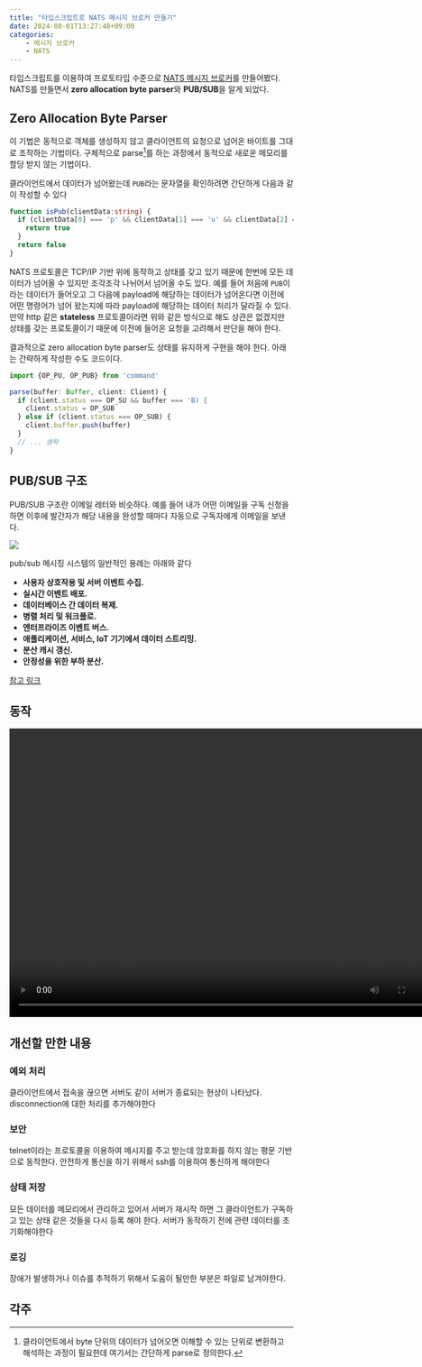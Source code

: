 ```yaml
---
title: "타입스크립트로 NATS 메시지 브로커 만들기"
date: 2024-08-01T13:27:48+09:00
categories: 
    - 메시지 브로커
    - NATS
---
```


타입스크립트를 이용하여 프로토타입 수준으로 [NATS 메시지 브로커](https://github.com/dimsssss/t-nats)를 만들어봤다. 
NATS를 만들면서 **zero allocation byte parser**와 **PUB/SUB**을 알게 되었다.

## Zero Allocation Byte Parser
이 기법은 동적으로 객체를 생성하지 않고 클라이언트의 요청으로 넘어온 바이트를 그대로 조작하는 기법이다. 구체적으로 parse[^1]를 하는 과정에서 동적으로 새로운 메모리를 할당 받지 않는 기법이다.

클라이언트에서 데이터가 넘어왔는데 `PUB`라는 문자열을 확인하려면 간단하게 다음과 같이 작성할 수 있다
```ts
function isPub(clientData:string) {
  if (clientData[0] === 'p' && clientData[1] === 'u' && clientData[2] === 'b') {
    return true
  }
  return false
}

```


NATS 프로토콜은 TCP/IP 기반 위에 동작하고 상태를 갖고 있기 때문에 한번에 모든 데이터가 넘어올 수 있지만 조각조각 나뉘어서 넘어올 수도 있다. 예를 들어 처음에 `PUB`이라는 데이터가 들어오고 그 다음에 payload에 해당하는 데이터가 넘어온다면 이전에 어떤 명령어가 넘어 왔는지에 따라 payload에 해당하는 데이터 처리가 달라질 수 있다. 만약 http 같은 **stateless** 프로토콜이라면 위와 같은 방식으로 해도 상관은 없겠지만 상태를 갖는 프로토콜이기 때문에 이전에 들어온 요청을 고려해서 판단을 해야 한다.

결과적으로 zero allocation byte parser도 상태를 유지하게 구현을 해야 한다. 아래는 간략하게 작성한 수도 코드이다.
```ts
import {OP_PU, OP_PUB} from 'command'

parse(buffer: Buffer, client: Client) {
  if (client.status === OP_SU && buffer === 'B) {
	client.status = OP_SUB
  } else if (client.status === OP_SUB) {
    client.buffer.push(buffer)
  }
  // ... 생략
}
```

## PUB/SUB 구조
PUB/SUB 구조란 이메일 레터와 비슷하다. 예를 들어 내가 어떤 이메일을 구독 신청을 하면 이후에 발간자가 해당 내용을 완성할 때마다 자동으로 구독자에게 이메일을 보낸다.

![](https://i.imgur.com/li4FxDk.png)

pub/sub 메시징 시스템의 일반적인 용례는 아래와 같다
- **사용자 상호작용 및 서버 이벤트 수집.**
- **실시간 이벤트 배포.**
- **데이터베이스 간 데이터 복제.**
- **병렬 처리 및 워크플로.**
- **엔터프라이즈 이벤트 버스.**
- **애플리케이션, 서비스, IoT 기기에서 데이터 스트리밍.**
- **분산 캐시 갱신.**
- **안정성을 위한 부하 분산.**

[참고 링크](https://cloud.google.com/pubsub/docs/overview?hl=ko#:~:text=Pub%2FSub%EB%8A%94%20%EB%A9%94%EC%8B%9C%EC%A7%80%EB%A5%BC,%EC%9C%BC%EB%A1%9C%20%ED%86%B5%EC%8B%A0%ED%95%A0%20%EC%88%98%20%EC%9E%88%EC%8A%B5%EB%8B%88%EB%8B%A4.)


## 동작
<video autoplay="autoplay" loop="loop" width="768" height="512">
  <source src="/assets/images/스크린캐스트 2024년 08월 01일 12시 21분 46초.webm" type="video/webm">
</video>

## 개선할 만한 내용

### 예외 처리
클라이언트에서 접속을 끊으면 서버도 같이 서버가 종료되는 현상이 나타났다. disconnection에 대한 처리를 추가해야한다

### 보안
telnet이라는 프로토콜을 이용하여 메시지를 주고 받는데 암호화를 하지 않는 평문 기반으로 동작한다. 안전하게 통신을 하기 위해서 ssh를 이용하여 통신하게 해야한다

### 상태 저장
모든 데이터를 메모리에서 관리하고 있어서 서버가 재시작 하면 그 클라이언트가 구독하고 있는 상태 같은 것들을 다시 등록 해야 한다. 서버가 동작하기 전에 관련 데이터를 초기화해야한다

### 로깅
장애가 발생하거나 이슈를 추적하기 위해서 도움이 될만한 부분은 파일로 남겨야한다.

## 각주
[^1]: 클라이언트에서 byte 단위의 데이터가 넘어오면 이해할 수 있는 단위로 변환하고 해석하는 과정이 필요한데 여기서는 간단하게 parse로 정의한다.
